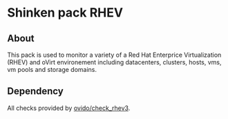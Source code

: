 Shinken pack RHEV
==========================

About
--------

This pack is used to monitor a variety of a Red Hat Enterprice Virtualization (RHEV) and oVirt environement including datacenters, clusters, hosts, vms, vm pools and storage domains.

Dependency
------------

All checks provided by [ovido/check_rhev3](https://github.com/ovido/check_rhev3).
